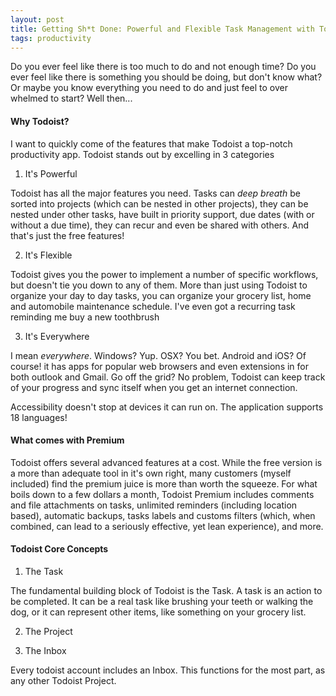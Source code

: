 ```yaml
---
layout: post
title: Getting Sh*t Done: Powerful and Flexible Task Management with Todoist. Part 1: The Basics.
tags: productivity
---
```


Do you ever feel like there is too much to do and not enough time? Do you ever feel like there is something you should be doing, but don't know what? Or maybe you know everything you need to do and just feel to over whelmed to start? Well then...

#### Why Todoist?

I want to quickly come of the features that make Todoist a top-notch productivity app. Todoist stands out by excelling in 3 categories

1. It's Powerful

  Todoist has all the major features you need. Tasks can *deep breath* be sorted into projects (which can be nested in other projects), they can be nested under other tasks, have built in priority support, due dates (with or without a due time), they can recur and even be shared with others. And that's just the free features!

2. It's Flexible

  Todoist gives you the power to implement a number of specific workflows, but doesn't tie you down to any of them. More than just using Todoist to organize your day to day tasks, you can organize your grocery list, home and automobile maintenance schedule. I've even got a recurring task reminding me buy a new toothbrush

3. It's Everywhere

  I mean *everywhere*. Windows? Yup. OSX? You bet. Android and iOS? Of course! it has apps for popular web browsers and even extensions in for both outlook and Gmail. Go off the grid? No problem, Todoist can keep track of your progress and sync itself when you get an internet connection.  

  Accessibility doesn't stop at devices it can run on. The application supports 18 languages!

#### What comes with Premium

Todoist offers several advanced features at a cost. While the free version is a more than adequate tool in it's own right, many customers (myself included) find the premium juice is more than worth the squeeze. For what boils down to a few dollars a month, Todoist Premium includes comments and file attachments on tasks, unlimited reminders (including location based), automatic backups, tasks labels and customs filters (which, when combined, can lead to a seriously effective, yet lean experience), and more.

#### Todoist Core Concepts

1. The Task

  The fundamental building block of Todoist is the Task. A task is an action to be completed. It can be a real task like brushing your teeth or walking the dog, or it can represent other items, like something on your grocery list.

2. The Project

3. The Inbox

  Every todoist account includes an Inbox. This functions for the most part, as any other Todoist Project.
